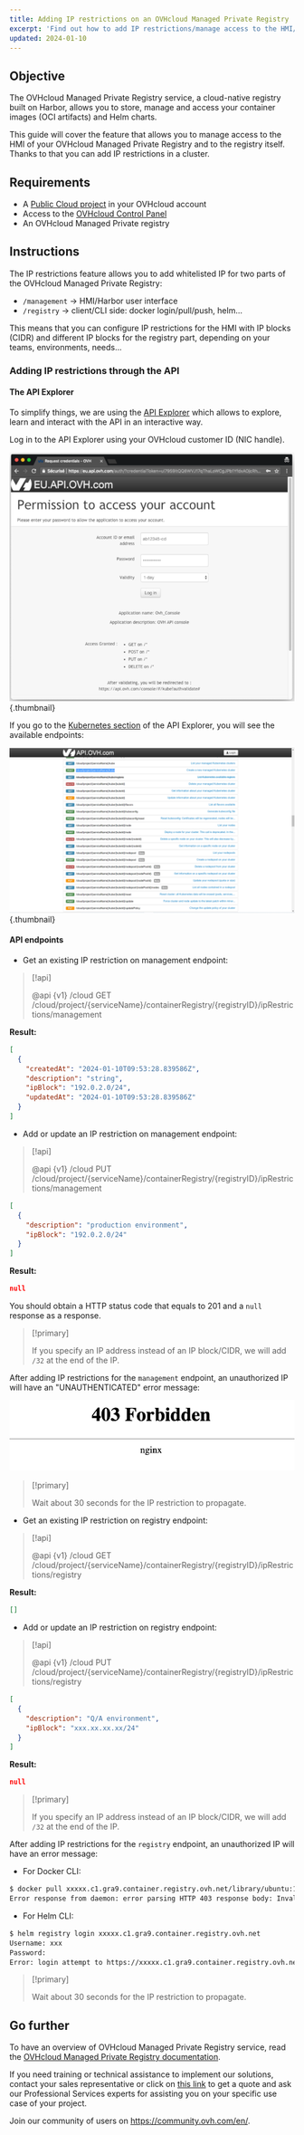 ```yaml
---
title: Adding IP restrictions on an OVHcloud Managed Private Registry
excerpt: 'Find out how to add IP restrictions/manage access to the HMI/API & registry of an OVHcloud Managed Private Registry'
updated: 2024-01-10
---
```


## Objective

The OVHcloud Managed Private Registry service, a cloud-native registry built on Harbor, allows you to store, manage and access your container images (OCI artifacts) and Helm charts.

This guide will cover the feature that allows you to manage access to the HMI of your OVHcloud Managed Private Registry and to the registry itself. Thanks to that you can add IP restrictions in a cluster.

## Requirements

- A [Public Cloud project](https://www.ovhcloud.com/en-ca/public-cloud/) in your OVHcloud account
- Access to the [OVHcloud Control Panel](https://ca.ovh.com/auth/?action=gotomanager&from=https://www.ovh.com/ca/en/&ovhSubsidiary=ca)
- An OVHcloud Managed Private registry

## Instructions

The IP restrictions feature allows you to add whitelisted IP for two parts of the OVHcloud Managed Private Registry:

- `/management` -> HMI/Harbor user interface
- `/registry` -> client/CLI side: docker login/pull/push, helm...

This means that you can configure IP restrictions for the HMI with IP blocks (CIDR) and different IP blocks for the registry part, depending on your teams, environments, needs...

### Adding IP restrictions through the API

#### The API Explorer

To simplify things, we are using the [API Explorer](https://ca.api.ovh.com/) which allows to explore, learn and interact with the API in an interactive way.

Log in to the API Explorer using your OVHcloud customer ID (NIC handle).

![Log in to the API Explorer](images/kubernetes-quickstart-api-ovh-com-001.png){.thumbnail}

If you go to the [Kubernetes section](https://ca.api.ovh.com/console/#/cloud/project/%7bservicename%7d/kube~get) of the API Explorer, you will see the available endpoints:

![Kubernetes section of the API Explorer](images/kubernetes-quickstart-api-ovh-com-002.png){.thumbnail}

#### API endpoints

- Get an existing IP restriction on management endpoint:

> [!api]
>
> @api {v1} /cloud GET /cloud/project/{serviceName}/containerRegistry/{registryID}/ipRestrictions/management
>

**Result:**

```json
[
  {
    "createdAt": "2024-01-10T09:53:28.839586Z",
    "description": "string",
    "ipBlock": "192.0.2.0/24",
    "updatedAt": "2024-01-10T09:53:28.839586Z"
  }
]
```

- Add or update an IP restriction on management endpoint:

> [!api]
>
> @api {v1} /cloud PUT /cloud/project/{serviceName}/containerRegistry/{registryID}/ipRestrictions/management
>

```json
[
  {
    "description": "production environment",
    "ipBlock": "192.0.2.0/24"
  }
]
```

**Result:**

```json
null
```

You should obtain a HTTP status code that equals to 201 and a `null` response as a response.

> [!primary]
>
> If you specify an IP address instead of an IP block/CIDR, we will add `/32` at the end of the IP.
>

After adding IP restrictions for the `management` endpoint, an unauthorized IP will have an "UNAUTHENTICATED" error message:

![Alt text](images/unauthenticated-hmi.png)

> [!primary]
>
> Wait about 30 seconds for the IP restriction to propagate.
>

- Get an existing IP restriction on registry endpoint:

> [!api]
>
> @api {v1} /cloud GET /cloud/project/{serviceName}/containerRegistry/{registryID}/ipRestrictions/registry
>

**Result:**

```json
[]
```

- Add or update an IP restriction on registry endpoint:

> [!api]
>
> @api {v1} /cloud PUT /cloud/project/{serviceName}/containerRegistry/{registryID}/ipRestrictions/registry
>

```json
[
  {
    "description": "Q/A environment",
    "ipBlock": "xxx.xx.xx.xx/24"
  }
]
```

**Result:**

```json
null
```

> [!primary]
>
> If you specify an IP address instead of an IP block/CIDR, we will add `/32` at the end of the IP.
>

After adding IP restrictions for the `registry` endpoint, an unauthorized IP will have an error message:

- For Docker CLI:

```bash
$ docker pull xxxxx.c1.gra9.container.registry.ovh.net/library/ubuntu:10.04
Error response from daemon: error parsing HTTP 403 response body: Invalid character '<' looking for begining of value...
```

- For Helm CLI:

```bash
$ helm registry login xxxxx.c1.gra9.container.registry.ovh.net
Username: xxx
Password:
Error: login attempt to https://xxxxx.c1.gra9.container.registry.ovh.net/v2/ failed with status: 403 Forbidden
```

> [!primary]
>
> Wait about 30 seconds for the IP restriction to propagate.
>

## Go further

To have an overview of OVHcloud Managed Private Registry service, read the [OVHcloud Managed Private Registry documentation](/products/public-cloud-containers-orchestration-managed-private-registry).

If you need training or technical assistance to implement our solutions, contact your sales representative or click on [this link](https://www.ovhcloud.com/en-ca/professional-services/) to get a quote and ask our Professional Services experts for assisting you on your specific use case of your project.

Join our community of users on <https://community.ovh.com/en/>.
